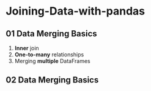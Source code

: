 # Joining-Data-with-pandas
## 01 Data Merging Basics
1. **Inner** join
2. **One-to-many** relationships
3. Merging **multiple** DataFrames
## 02 Data Merging Basics
